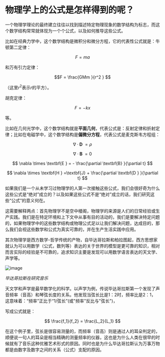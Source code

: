# 物理学上的公式是怎样得到的呢？

一个物理学理论的最终建立往往以找到描述特定物理现象的数学结构为标志，而这个数学结构常常就体现为一个个公式，以及如何推导这些公式。

比如在经典力学中，这个数学结构是微积分和微分方程，它的代表性公式就是：牛顿第二定律：

$$F = ma $$

和万有引力定律：

$$F = \frac{GMm }{r^2 } $$

（这里$r^2$表示$r$的平方）。

胡克定律：

$$F = -kx$$

等。

比如在几何光学中，这个数学结构就是**平面几何**，代表公式是：反射定律和折射定律；比如在电磁学中，这个数学结构是**偏微分方程**，代表公式是麦克斯韦方程组：

$$\nabla \cdot \textbf{D } = \rho  $$

$$\nabla \cdot \textbf{B } = 0  $$

$$ \nabla \times \textbf{E } = - \frac{\partial \textbf{B} }{\partial t} $$

$$ \nabla \times \textbf{H } =\textbf{J} + \frac{\partial \textbf{D } }{\partial t} $$


如果我们是一个从未学习过物理学的人第一次接触这些公式，我们会很好奇为什么这些公式是“绝对”成立的？以及如果这些公式不是“绝对”成立的话，我们研究这些“公式”的意义何在。

这需要解释两点：首先物理学不是空中楼阁，物理学的来源是人们的日常经验或生产实践。我们是在特定环境和上下文中从事有目的活动的，我们是要解决特定问题的，如果物理学中的这些数学结构或物理公式足以让我们解决问题，达成目的，那么我们会视这些数学和公式为真实可靠的，并在生产生活实践中应用。

其次物理学是西方数学-哲学传统的产物，自毕达哥拉斯和柏拉图起，西方思想家就认为可以用数学（公式，数列等）表达的关于世界的模型是更可靠的知识，相对而言实际的经验是不可靠的，追求知识主要是发现可以用数学语言表达的天文学、声学等。

![image](https://user-images.githubusercontent.com/6512579/180590421-18644fff-6434-43ea-93dd-a33701d18df3.png)

_毕达哥拉斯在研究音乐_

天文学和声学是最早数学化的科学。以声学为例，传说毕达哥拉斯第一个发现了声音频率（音高）和琴弦长度的关系。他发现当弦长比是1：2时，频率比是2：1，这意味着：“频率”正比于“1/弦长”(或"频率"反比与"弦长")，

写成公式就是：

$$ \frac{f_1}{f_2} = \frac{L_2}{L_1} $$


在这个例子里，弦长是很容易测量的，而频率（音高）则是通过人的耳朵判定的，顺便说一句人的耳朵是相当精确的测量频率的仪器，这也是为什么人类在很早的时候就有了音乐这种优雅艺术形式的原因。同时也是为什么毕达哥拉斯认为万事万物都是由数字及数字之间的关系（公式）支配的原因。
